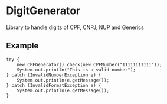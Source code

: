 # DigitGenerator
Library to handle digits of CPF, CNPJ, NUP and Generics

## Example
```
try {
	new CPFGenerator().check(new CPFNumber("11111111111"));
	System.out.println("This is a valid number");
} catch (InvalidNumberException e) {
	System.out.println(e.getMessage());
} catch (InvalidFormatException e) {
	System.out.println(e.getMessage());
}
```